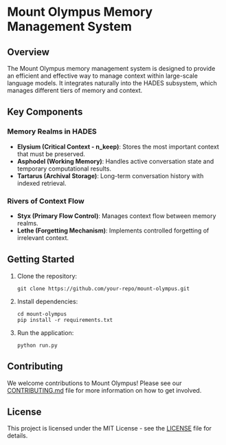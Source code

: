# Mount Olympus Memory Management System

## Overview
The Mount Olympus memory management system is designed to provide an efficient and effective way to manage context within large-scale language models. It integrates naturally into the HADES subsystem, which manages different tiers of memory and context.

## Key Components

### Memory Realms in HADES
- **Elysium (Critical Context - n_keep)**: Stores the most important context that must be preserved.
- **Asphodel (Working Memory)**: Handles active conversation state and temporary computational results.
- **Tartarus (Archival Storage)**: Long-term conversation history with indexed retrieval.

### Rivers of Context Flow
- **Styx (Primary Flow Control)**: Manages context flow between memory realms.
- **Lethe (Forgetting Mechanism)**: Implements controlled forgetting of irrelevant context.

## Getting Started

1. Clone the repository:
   ```
   git clone https://github.com/your-repo/mount-olympus.git
   ```

2. Install dependencies:
   ```
   cd mount-olympus
   pip install -r requirements.txt
   ```

3. Run the application:
   ```
   python run.py
   ```

## Contributing

We welcome contributions to Mount Olympus! Please see our [CONTRIBUTING.md](CONTRIBUTING.md) file for more information on how to get involved.

## License

This project is licensed under the MIT License - see the [LICENSE](LICENSE) file for details.
